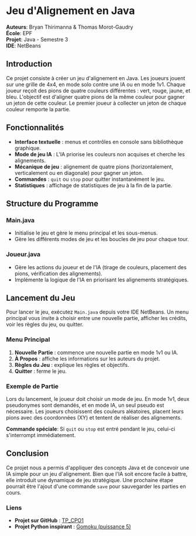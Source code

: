 # Jeu d'Alignement en Java

**Auteurs**: Bryan Thirimanna & Thomas Morot-Gaudry  
**École**: EPF  
**Projet**: Java - Semestre 3  
**IDE**: NetBeans

## Introduction
Ce projet consiste à créer un jeu d'alignement en Java. Les joueurs jouent sur une grille de 4x4, en mode solo contre une IA ou en mode 1v1. Chaque joueur reçoit des pions de quatre couleurs différentes : vert, rouge, jaune, et bleu. L'objectif est d'aligner quatre pions de la même couleur pour gagner un jeton de cette couleur. Le premier joueur à collecter un jeton de chaque couleur remporte la partie.

## Fonctionnalités

- **Interface textuelle** : menus et contrôles en console sans bibliothèque graphique.
- **Mode de jeu IA** : L'IA priorise les couleurs non acquises et cherche les alignements.
- **Mécanique de jeu** : alignement de quatre pions (horizontalement, verticalement ou en diagonale) pour gagner un jeton.
- **Commandes** : `quit` ou `stop` pour quitter instantanément le jeu.
- **Statistiques** : affichage de statistiques de jeu à la fin de la partie.

## Structure du Programme

### Main.java
- Initialise le jeu et gère le menu principal et les sous-menus.
- Gère les différents modes de jeu et les boucles de jeu pour chaque tour.

### Joueur.java
- Gère les actions du joueur et de l'IA (tirage de couleurs, placement des pions, vérification des alignements).
- Implémente la logique de l'IA en priorisant les alignements stratégiques.

## Lancement du Jeu
Pour lancer le jeu, exécutez `Main.java` depuis votre IDE NetBeans. Un menu principal vous invite à choisir entre une nouvelle partie, afficher les crédits, voir les règles du jeu, ou quitter.

### Menu Principal
1. **Nouvelle Partie** : commence une nouvelle partie en mode 1v1 ou IA.
2. **À Propos** : affiche les informations sur les auteurs du projet.
3. **Règles du Jeu** : explique les règles et objectifs.
4. **Quitter** : ferme le jeu.

### Exemple de Partie
Lors du lancement, le joueur doit choisir un mode de jeu. En mode 1v1, deux pseudonymes sont demandés, et en mode IA, un seul pseudo est nécessaire. Les joueurs choisissent des couleurs aléatoires, placent leurs pions avec des coordonnées (XY) et tentent de réaliser des alignements.

**Commande spéciale**: Si `quit` ou `stop` est entré pendant le jeu, celui-ci s'interrompt immédiatement.

## Conclusion
Ce projet nous a permis d'appliquer des concepts Java et de concevoir une IA simple pour un jeu d'alignement. Bien que l'IA soit encore facile à battre, elle introduit une dynamique de jeu stratégique. Une prochaine étape pourrait être l'ajout d'une commande `save` pour sauvegarder les parties en cours.

### Liens
- **Projet sur GitHub** : [TP_CPO1](https://github.com/bryanthrmn/TP_CPO1)
- **Projet Python inspirant** : [Gomoku (puissance 5)](https://github.com/bryanthrmn/Gomoku)
